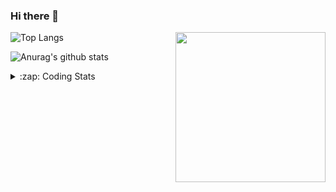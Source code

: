 ### Hi there 👋

<!--
**tao8687/tao8687** is a ✨ _special_ ✨ repository because its `README.md` (this file) appears on your GitHub profile.

Here are some ideas to get you started:

- 🔭 I’m currently working on ...
- 🌱 I’m currently learning ...
- 👯 I’m looking to collaborate on ...
- 🤔 I’m looking for help with ...
- 💬 Ask me about ...
- 📫 How to reach me: ...
- 😄 Pronouns: ...
- ⚡ Fun fact: ...
-->

<img align='right' src="https://media.giphy.com/media/M9gbBd9nbDrOTu1Mqx/giphy.gif" width="240">

  
![Top Langs](https://github-readme-stats.vercel.app/api/top-langs/?username=tao8687&layout=compact&title_color=23238E&text_color=A67D3D)

![Anurag's github stats](https://github-readme-stats.vercel.app/api?username=tao8687&show_icons=true&&text_color=A67D3D&title_color=23238E&show_icons=false&count_private=true&hide=stars)

<details>
  <summary>:zap: Coding Stats</summary>
  <br>
    
<!--START_SECTION:waka-->

```txt
From: 29 June 2024 - To: 06 July 2024

YAML       6 hrs 36 mins   ███████████░░░░░░░░░░░░░░   43.94 %
Other      3 hrs 22 mins   █████▓░░░░░░░░░░░░░░░░░░░   22.44 %
C++        1 hr 55 mins    ███▒░░░░░░░░░░░░░░░░░░░░░   12.77 %
Python     1 hr 44 mins    ███░░░░░░░░░░░░░░░░░░░░░░   11.61 %
Lua        34 mins         █░░░░░░░░░░░░░░░░░░░░░░░░   03.81 %
```

<!--END_SECTION:waka-->
</details>

